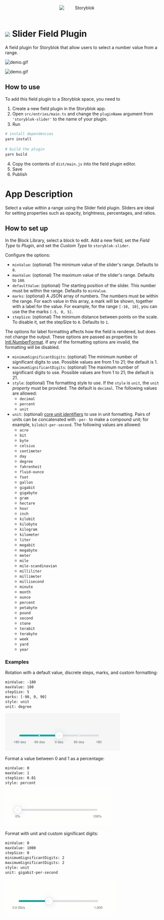 <p style="text-align: center">
  <a href="https://www.storyblok.com/" rel="noopener">
 <img width=150px src="https://a.storyblok.com/f/51376/3856x824/fea44d52a9/colored-full.png" alt="Storyblok" style="display:inline-block;margin:20px;"></a>
</p>

<h1>
<img src="assets/icon.svg" height="26px">
Slider Field Plugin
</h1>

A field plugin for Storyblok that allow users to select a number value from a range.

![demo.gif](assets/screenshot.png)

![demo.gif](docs/demo.gif)

## How to use

To add this field plugin to a Storyblok space, you need to

1. Create a new field plugin in the Storyblok app.
2. Open `src/entries/main.ts` and change the `pluginName` argument from `'storyblok-slider'` to the name of your plugin.
3. Run

```bash
# install dependencies
yarn install

# build the plugin
yarn build
```

4. Copy the contents of `dist/main.js` into the field plugin editor.
5. Save
6. Publish

# App Description

Select a value within a range using the Slider field plugin. Sliders are ideal for setting properties such as opacity, brightness, percentages, and ratios.

## How to set up

In the Block Library, select a block to edit. Add a new field, set the _Field Type_ to _Plugin_, and set the _Custom Type_ to `storyblok-slider`.

Configure the options:

* `minValue`: (optional) The minimum value of the slider's range. Defaults to `0`.
* `maxValue`: (optional) The maximum value of the slider's range. Defaults to `100`.
* `defaultValue`: (optional) The starting position of the slider. This number must be within the range. Defaults to `minValue`.
* `marks`: (optional) A JSON array of numbers. The numbers must be within the range. For each value in this array, a mark will be shown, together with a label for the value. For example, for the range `[-10, 10]`, you can use the the marks `[-5, 0, 5]`.
* `stepSize`: (optional) The minimum distance between points on the scale. To disable it, set the stepSize to `0`. Defaults to `1`.

The options for label formatting affects how the field is rendered, but does not change the output. These options are passed as properties to [Intl.NumberFormat](https://developer.mozilla.org/en-US/docs/Web/JavaScript/Reference/Global_Objects/Intl/NumberFormat/NumberFormat#syntax). If any of the formatting options are invalid, the formatting will be disabled. 

* `minimumSignificantDigits`: (optional) The minimum number of significant digits to use. Possible values are from 1 to 21; the default is 1.
* `maximumSignificantDigits`: (optional) The maximum number of significant digits to use. Possible values are from 1 to 21; the default is 21.
* `style`: (optional) The formatting style to use. If the `style` is `unit`, the `unit` _property_ must be provided. The default is `decimal`.  The following values are allowed:
  * `decimal`
  * `percent`
  * `unit` 
* `unit`: (optional) [core unit identifiers](https://unicode.org/reports/tr35/tr35-general.html#Unit_Elements) to use in unit formatting. Pairs of units can be concatenated with `-per-` to make a compound unit; for example, `kilobit-per-second`. The following values are allowed:
  * `acre`
  * `bit`
  * `byte`
  * `celsius`
  * `centimeter`
  * `day`
  * `degree`
  * `fahrenheit`
  * `fluid-ounce`
  * `foot`
  * `gallon`
  * `gigabit`
  * `gigabyte`
  * `gram`
  * `hectare`
  * `hour`
  * `inch`
  * `kilobit`
  * `kilobyte`
  * `kilogram`
  * `kilometer`
  * `liter`
  * `megabit`
  * `megabyte`
  * `meter`
  * `mile`
  * `mile-scandinavian`
  * `milliliter`
  * `millimeter`
  * `millisecond`
  * `minute`
  * `month`
  * `ounce`
  * `percent`
  * `petabyte`
  * `pound`
  * `second`
  * `stone`
  * `terabit`
  * `terabyte`
  * `week`
  * `yard`
  * `year`

### Examples

Rotation with a default value, discrete steps, marks, and custom formatting:

~~~
minValue: -180
maxValue: 180
stepSize: 5
marks: [-90, 0, 90]
style: unit
unit: degree
~~~

![rotation.gif](https://raw.githubusercontent.com/storyblok/field-type-examples/main/slider/docs/rotation.gif)


Format a value between 0 and 1 as a percentage:

~~~
minValue: 0
maxValue: 1
stepSize: 0.01
style: percent
~~~

![percent.gif](https://raw.githubusercontent.com/storyblok/field-type-examples/main/slider/docs/percent.gif)


Format with unit and custom significant digits:

~~~
minValue: 0
maxValue: 1000
stepSize: 0
minimumSignificantDigits: 2
maximumSignificantDigits: 2
style: unit
unit: gigabit-per-second
~~~

![gigabit-per-second.gif](https://raw.githubusercontent.com/storyblok/field-type-examples/main/slider/docs/gigabit-per-second.gif)
